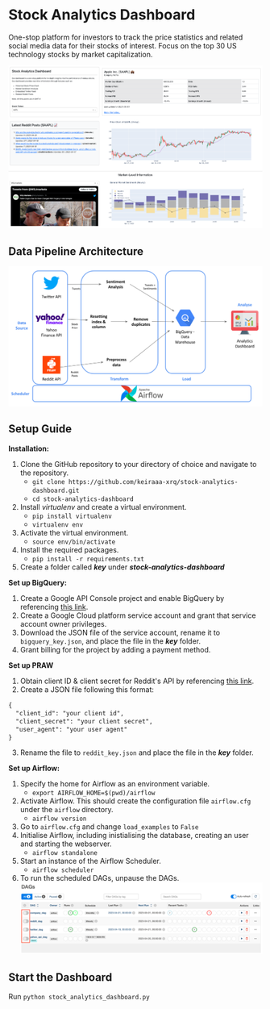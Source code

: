 # Stock Analytics Dashboard

One-stop platform for investors to track the price statistics and related social media data for their stocks of interest. Focus on the top 30 US technology stocks by market capitalization.

![Dashboard overview](./assets/app_snapshot.png "Dashboard Overview")

## Data Pipeline Architecture

![Data Pipeline Architecture](./assets/architecture.png "Data Pipeline Architecture")

## Setup Guide

**Installation:**

1. Clone the GitHub repository to your directory of choice and navigate to the repository.
   - `git clone https://github.com/keiraaa-xrq/stock-analytics-dashboard.git`
   - `cd stock-analytics-dashboard`
2. Install _virtualenv_ and create a virtual environment.
   - `pip install virtualenv`
   - `virtualenv env`
3. Activate the virtual environment.
   - `source env/bin/activate`
4. Install the required packages.
   - `pip install -r requirements.txt`
5. Create a folder called **_key_** under **_stock-analytics-dashboard_**

**Set up BigQuery:**

1. Create a Google API Console project and enable BigQuery by referencing [this link](https://support.google.com/analytics/answer/3416092?hl=en#zippy=%2Cin-this-article).
2. Create a Google Cloud platform service account and grant that service account owner privileges.
3. Download the JSON file of the service account, rename it to `bigquery_key.json`, and place the file in the **_key_** folder.
4. Grant billing for the project by adding a payment method.

**Set up PRAW**

1. Obtain client ID & client secret for Reddit's API by referencing [this link](https://github.com/reddit-archive/reddit/wiki/OAuth2).
2. Create a JSON file following this format:

```
{
  "client_id": "your client id",
  "client_secret": "your client secret",
  "user_agent": "your user agent"
}
```

3. Rename the file to `reddit_key.json` and place the file in the **_key_** folder.

**Set up Airflow:**

1. Specify the home for Airflow as an environment variable.
   - `export AIRFLOW_HOME=$(pwd)/airflow`
2. Activate Airflow. This should create the configuration file `airflow.cfg` under the `airflow` directory.
   - `airflow version`
3. Go to `airflow.cfg` and change `load_examples` to `False`
4. Initialise Airflow, including inistialising the database, creating an user and starting the webserver.
   - `airflow standalone`
5. Start an instance of the Airflow Scheduler.
   - `airflow scheduler`
6. To run the scheduled DAGs, unpause the DAGs.
   ![Airflow webserver UI](./assets/airflow.png "Airflow webserver UI")

## Start the Dashboard

Run `python stock_analytics_dashboard.py`
